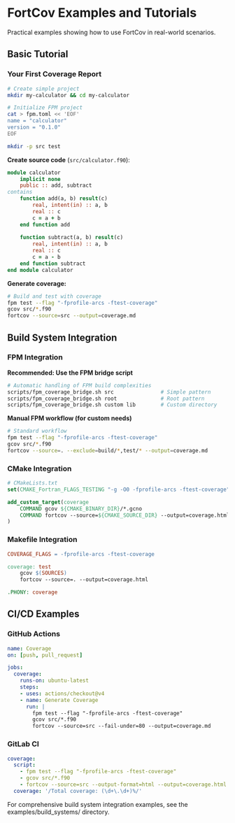 # FortCov Examples and Tutorials

Practical examples showing how to use FortCov in real-world scenarios.

## Basic Tutorial

### Your First Coverage Report

```bash
# Create simple project
mkdir my-calculator && cd my-calculator

# Initialize FPM project
cat > fpm.toml << 'EOF'
name = "calculator"
version = "0.1.0"
EOF

mkdir -p src test
```

**Create source code** (`src/calculator.f90`):

```fortran
module calculator
    implicit none
    public :: add, subtract
contains
    function add(a, b) result(c)
        real, intent(in) :: a, b
        real :: c
        c = a + b
    end function add
    
    function subtract(a, b) result(c)
        real, intent(in) :: a, b
        real :: c
        c = a - b
    end function subtract
end module calculator
```

**Generate coverage:**

```bash
# Build and test with coverage
fpm test --flag "-fprofile-arcs -ftest-coverage"
gcov src/*.f90
fortcov --source=src --output=coverage.md
```

## Build System Integration

### FPM Integration

**Recommended: Use the FPM bridge script**

```bash
# Automatic handling of FPM build complexities
scripts/fpm_coverage_bridge.sh src               # Simple pattern
scripts/fpm_coverage_bridge.sh root              # Root pattern  
scripts/fpm_coverage_bridge.sh custom lib        # Custom directory
```

**Manual FPM workflow (for custom needs)**

```bash
# Standard workflow
fpm test --flag "-fprofile-arcs -ftest-coverage"
gcov src/*.f90
fortcov --source=. --exclude=build/*,test/* --output=coverage.md
```

### CMake Integration

```cmake
# CMakeLists.txt
set(CMAKE_Fortran_FLAGS_TESTING "-g -O0 -fprofile-arcs -ftest-coverage")

add_custom_target(coverage
    COMMAND gcov ${CMAKE_BINARY_DIR}/*.gcno
    COMMAND fortcov --source=${CMAKE_SOURCE_DIR} --output=coverage.html
)
```

### Makefile Integration

```makefile
COVERAGE_FLAGS = -fprofile-arcs -ftest-coverage

coverage: test
	gcov $(SOURCES)
	fortcov --source=. --output=coverage.html

.PHONY: coverage
```

## CI/CD Examples

### GitHub Actions

```yaml
name: Coverage
on: [push, pull_request]

jobs:
  coverage:
    runs-on: ubuntu-latest
    steps:
    - uses: actions/checkout@v4
    - name: Generate Coverage
      run: |
        fpm test --flag "-fprofile-arcs -ftest-coverage"
        gcov src/*.f90
        fortcov --source=src --fail-under=80 --output=coverage.md
```

### GitLab CI

```yaml
coverage:
  script:
    - fpm test --flag "-fprofile-arcs -ftest-coverage"
    - gcov src/*.f90
    - fortcov --source=src --output-format=html --output=coverage.html
  coverage: '/Total coverage: (\d+\.\d+)%/'
```

For comprehensive build system integration examples, see the examples/build_systems/ directory.